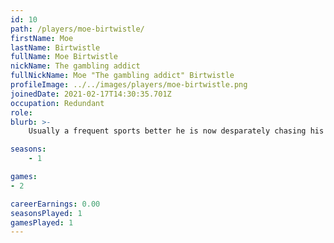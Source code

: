 ```yaml
---
id: 10
path: /players/moe-birtwistle/
firstName: Moe
lastName: Birtwistle
fullName: Moe Birtwistle
nickName: The gambling addict
fullNickName: Moe "The gambling addict" Birtwistle
profileImage: ../../images/players/moe-birtwistle.png
joinedDate: 2021-02-17T14:30:35.701Z
occupation: Redundant
role: 
blurb: >-
    Usually a frequent sports better he is now desparately chasing his losses swinging and missing at poker. <br /> His biggest tournament win to date is circa -$5. <br /> Sky bet loves him.

seasons:
    - 1

games:
- 2

careerEarnings: 0.00
seasonsPlayed: 1
gamesPlayed: 1
---
```

